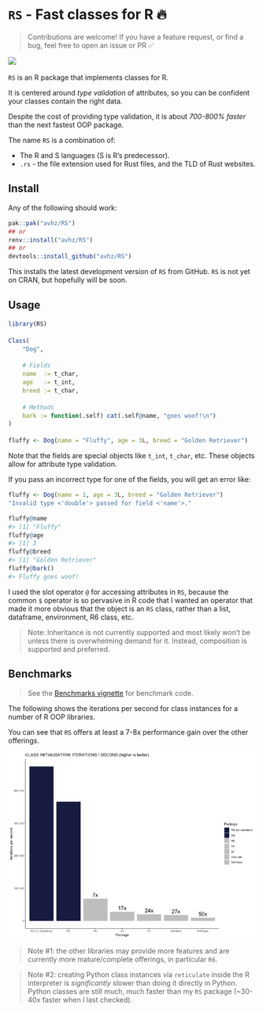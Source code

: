 
<!-- README.md is generated from README.Rmd. Please edit that file -->

# `RS` - Fast classes for R 🔥

> Contributions are welcome! If you have a feature request, or find a
> bug, feel free to open an issue or PR ✅

<!-- badges: start -->

![](https://img.shields.io/github/r-package/v/avhz/RS)
<!-- badges: end -->

`RS` is an R package that implements classes for R.

It is centered around *type validation* of attributes, so you can be
confident your classes contain the right data.

Despite the cost of providing type validation, it is about *700-800%
faster* than the next fastest OOP package.

The name `RS` is a combination of:

- The R and S languages (S is R’s predecessor).
- `.rs` - the file extension used for Rust files, and the TLD of Rust
  websites.

## Install

Any of the following should work:

``` r
pak::pak("avhz/RS")
## or
renv::install("avhz/RS")
## or
devtools::install_github("avhz/RS")
```

This installs the latest development version of `RS` from GitHub. `RS`
is not yet on CRAN, but hopefully will be soon.

## Usage

``` r
library(RS)

Class(
    "Dog",
 
    # Fields
    name  := t_char,
    age   := t_int,
    breed := t_char,
 
    # Methods
    bark := function(.self) cat(.self@name, "goes woof!\n")
)
 
fluffy <- Dog(name = "Fluffy", age = 3L, breed = "Golden Retriever")
```

Note that the fields are special objects like `t_int`, `t_char`, etc.
These objects allow for attribute type validation.

If you pass an incorrect type for one of the fields, you will get an
error like:

``` r
fluffy <- Dog(name = 1, age = 3L, breed = "Golden Retriever")
"Invalid type <'double'> passed for field <'name'>."
```

``` r
fluffy@name
#> [1] "Fluffy"
fluffy@age
#> [1] 3
fluffy@breed
#> [1] "Golden Retriever"
fluffy@bark()
#> Fluffy goes woof!
```

I used the slot operator `@` for accessing attributes in `RS`, because
the common `$` operator is so pervasive in R code that I wanted an
operator that made it more obvious that the object is an `RS` class,
rather than a list, dataframe, environment, R6 class, etc.

> Note: Inheritance is not currently supported and most likely won’t be
> unless there is overwhelming demand for it. Instead, composition is
> supported and preferred.

## Benchmarks

> See the [Benchmarks
> vignette](https://avhz.github.io/RS/articles/Benchmarks.html) for
> benchmark code.

The following shows the iterations per second for class instances for a
number of R OOP libraries.

You can see that `RS` offers at least a 7-8x performance gain over the
other offerings.

[<img src="man/figures/bench.png">](https://github.com/avhz/RS/blob/main/man/figures/bench.png)

> Note \#1: the other libraries may provide more features and are
> currently more mature/complete offerings, in particular `R6`.

> Note \#2: creating Python class instances via `reticulate` inside the
> R interpreter is *significantly* slower than doing it directly in
> Python. Python classes are still much, much faster than my `RS`
> package (~30-40x faster when I last checked).
